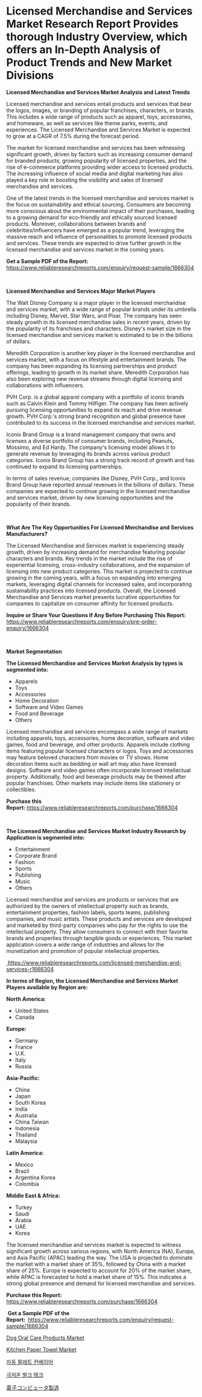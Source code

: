 <p><h1>Licensed Merchandise and Services Market Research Report Provides thorough Industry Overview, which offers an In-Depth Analysis of Product Trends and New Market Divisions</h1></p><p><strong>Licensed Merchandise and Services Market Analysis and Latest Trends</strong></p>
<p><p>Licensed merchandise and services entail products and services that bear the logos, images, or branding of popular franchises, characters, or brands. This includes a wide range of products such as apparel, toys, accessories, and homeware, as well as services like theme parks, events, and experiences. The Licensed Merchandise and Services Market is expected to grow at a CAGR of 7.5% during the forecast period.</p><p>The market for licensed merchandise and services has been witnessing significant growth, driven by factors such as increasing consumer demand for branded products, growing popularity of licensed properties, and the rise of e-commerce platforms providing wider access to licensed products. The increasing influence of social media and digital marketing has also played a key role in boosting the visibility and sales of licensed merchandise and services.</p><p>One of the latest trends in the licensed merchandise and services market is the focus on sustainability and ethical sourcing. Consumers are becoming more conscious about the environmental impact of their purchases, leading to a growing demand for eco-friendly and ethically sourced licensed products. Moreover, collaborations between brands and celebrities/influencers have emerged as a popular trend, leveraging the massive reach and influence of personalities to promote licensed products and services. These trends are expected to drive further growth in the licensed merchandise and services market in the coming years.</p></p>
<p><strong>Get a Sample PDF of the Report:&nbsp;</strong> <a href="https://www.reliableresearchreports.com/enquiry/request-sample/1666304">https://www.reliableresearchreports.com/enquiry/request-sample/1666304</a></p>
<p>&nbsp;</p>
<p><strong>Licensed Merchandise and Services Major Market Players</strong></p>
<p><p>The Walt Disney Company is a major player in the licensed merchandise and services market, with a wide range of popular brands under its umbrella including Disney, Marvel, Star Wars, and Pixar. The company has seen steady growth in its licensed merchandise sales in recent years, driven by the popularity of its franchises and characters. Disney's market size in the licensed merchandise and services market is estimated to be in the billions of dollars.</p><p>Meredith Corporation is another key player in the licensed merchandise and services market, with a focus on lifestyle and entertainment brands. The company has been expanding its licensing partnerships and product offerings, leading to growth in its market share. Meredith Corporation has also been exploring new revenue streams through digital licensing and collaborations with influencers.</p><p>PVH Corp. is a global apparel company with a portfolio of iconic brands such as Calvin Klein and Tommy Hilfiger. The company has been actively pursuing licensing opportunities to expand its reach and drive revenue growth. PVH Corp.'s strong brand recognition and global presence have contributed to its success in the licensed merchandise and services market.</p><p>Iconix Brand Group is a brand management company that owns and licenses a diverse portfolio of consumer brands, including Peanuts, Mossimo, and Ed Hardy. The company's licensing model allows it to generate revenue by leveraging its brands across various product categories. Iconix Brand Group has a strong track record of growth and has continued to expand its licensing partnerships.</p><p>In terms of sales revenue, companies like Disney, PVH Corp., and Iconix Brand Group have reported annual revenues in the billions of dollars. These companies are expected to continue growing in the licensed merchandise and services market, driven by new licensing opportunities and the popularity of their brands.</p></p>
<p>&nbsp;</p>
<p><strong>What Are The Key Opportunities For Licensed Merchandise and Services Manufacturers?</strong></p>
<p><p>The Licensed Merchandise and Services market is experiencing steady growth, driven by increasing demand for merchandise featuring popular characters and brands. Key trends in the market include the rise of experiential licensing, cross-industry collaborations, and the expansion of licensing into new product categories. This market is projected to continue growing in the coming years, with a focus on expanding into emerging markets, leveraging digital channels for increased sales, and incorporating sustainability practices into licensed products. Overall, the Licensed Merchandise and Services market presents lucrative opportunities for companies to capitalize on consumer affinity for licensed products.</p></p>
<p><strong>Inquire or Share Your Questions If Any Before Purchasing This Report:</strong> <a href="https://www.reliableresearchreports.com/enquiry/pre-order-enquiry/1666304">https://www.reliableresearchreports.com/enquiry/pre-order-enquiry/1666304</a></p>
<p>&nbsp;</p>
<p><strong>Market Segmentation</strong></p>
<p><strong>The Licensed Merchandise and Services Market Analysis by types is segmented into:</strong></p>
<p><ul><li>Apparels</li><li>Toys</li><li>Accessories</li><li>Home Decoration</li><li>Software and Video Games</li><li>Food and Beverage</li><li>Others</li></ul></p>
<p><p>Licensed merchandise and services encompass a wide range of markets including apparels, toys, accessories, home decoration, software and video games, food and beverage, and other products. Apparels include clothing items featuring popular licensed characters or logos. Toys and accessories may feature beloved characters from movies or TV shows. Home decoration items such as bedding or wall art may also have licensed designs. Software and video games often incorporate licensed intellectual property. Additionally, food and beverage products may be themed after popular franchises. Other markets may include items like stationery or collectibles.</p></p>
<p><strong>Purchase this Report:&nbsp;</strong><a href="https://www.reliableresearchreports.com/purchase/1666304">https://www.reliableresearchreports.com/purchase/1666304</a></p>
<p>&nbsp;</p>
<p><strong>The Licensed Merchandise and Services Market Industry Research by Application is segmented into:</strong></p>
<p><ul><li>Entertainment</li><li>Corporate Brand</li><li>Fashion</li><li>Sports</li><li>Publishing</li><li>Music</li><li>Others</li></ul></p>
<p><p>Licensed merchandise and services are products or services that are authorized by the owners of intellectual property such as brands, entertainment properties, fashion labels, sports teams, publishing companies, and music artists. These products and services are developed and marketed by third-party companies who pay for the rights to use the intellectual property. They allow consumers to connect with their favorite brands and properties through tangible goods or experiences. This market application covers a wide range of industries and allows for the monetization and promotion of popular intellectual properties.</p></p>
<p><a href="https://www.reliableresearchreports.com/licensed-merchandise-and-services-r1666304">&nbsp;https://www.reliableresearchreports.com/licensed-merchandise-and-services-r1666304</a></p>
<p><strong>In terms of Region, the Licensed Merchandise and Services Market Players available by Region are:</strong></p>
<p>
    <p> <strong> North America: </strong>
        <ul>
            <li>United States</li>
            <li>Canada</li>
        </ul>
        </p> 
    <p> <strong> Europe: </strong>
        <ul>
            <li>Germany</li>
            <li>France</li>
            <li>U.K.</li>
            <li>Italy</li>
            <li>Russia</li>
        </ul>
        </p> 
    <p> <strong> Asia-Pacific: </strong>
        <ul>
            <li>China</li>
            <li>Japan</li>
            <li>South Korea</li>
            <li>India</li>
            <li>Australia</li>
            <li>China Taiwan</li>
            <li>Indonesia</li>
            <li>Thailand</li>
            <li>Malaysia</li>
        </ul>
        </p> 
    <p> <strong> Latin America: </strong>
        <ul>
            <li>Mexico</li>
            <li>Brazil</li>
            <li>Argentina Korea</li>
            <li>Colombia</li>
        </ul>
        </p> 
    <p> <strong> Middle East & Africa: </strong>
        <ul>
            <li>Turkey</li>
            <li>Saudi</li>
            <li>Arabia</li>
            <li>UAE</li>
            <li>Korea</li>
        </ul>
    </p>
    </p>
<p><p>The licensed merchandise and services market is expected to witness significant growth across various regions, with North America (NA), Europe, and Asia Pacific (APAC) leading the way. The USA is projected to dominate the market with a market share of 35%, followed by China with a market share of 25%. Europe is expected to account for 20% of the market share, while APAC is forecasted to hold a market share of 15%. This indicates a strong global presence and demand for licensed merchandise and services.</p></p>
<p><strong>Purchase this Report: </strong><a href="https://www.reliableresearchreports.com/purchase/1666304">https://www.reliableresearchreports.com/purchase/1666304</a></p>
<p>&nbsp;<strong>Get a Sample PDF of the Report:&nbsp;&nbsp;</strong><a href="https://www.reliableresearchreports.com/enquiry/request-sample/1666304">https://www.reliableresearchreports.com/enquiry/request-sample/1666304</a></p>
<p><strong></strong></p>
<p><p><a href="https://www.linkedin.com/pulse/dog-oral-care-products-market-analysis-sze-forecasted-period-h8bze?trackingId=%2FjXTWp%2F6jeRMF6d4bd%2BJGQ%3D%3D">Dog Oral Care Products Market</a></p><p><a href="https://issuu.com/reportprime-2/docs/kitchen-paper-towel-market-size-2030.pptx">Kitchen Paper Towel Market</a></p><p><a href="https://github.com/OwenHamiytll568745/Market-Research-Report-List-1/blob/main/725111261306.md">자동 팔레트 컨베이어</a></p><p><a href="https://github.com/vdhdwjyp90142/Market-Research-Report-List-2/blob/main/826019061305.md">극저온 벌크 탱크</a></p><p><a href="https://github.com/CarlieShields/Market-Research-Report-List-1/blob/main/871903661920.md">電子コンピュータ製造</a></p></p>